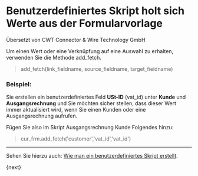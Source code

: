 # Benutzerdefiniertes Skript holt sich Werte aus der Formularvorlage

<span class="text-muted contributed-by">Übersetzt von CWT Connector & Wire Technology GmbH</span> 

Um einen Wert oder eine Verknüpfung auf eine Auswahl zu erhalten, verwenden Sie die Methode add_fetch.

> add_fetch(link_fieldname, source_fieldname, target_fieldname)

### Beispiel:

Sie erstellen ein benutzerdefiniertes Feld **USt-ID** (vat_id) unter **Kunde** und **Ausgangsrechnung** und Sie möchten sicher stellen, dass dieser Wert immer aktualisiert wird, wenn Sie einen Kunden oder eine Ausgangsrechnung aufrufen.

Fügen Sie also im Skript Ausgangsrechnung Kunde Folgendes hinzu:

> cur_frm.add_fetch('customer','vat_id','vat_id')

* * *

Sehen Sie hierzu auch: [Wie man ein benutzerdefiniertes Skript erstellt]({{docs_base_url}}/user/manual/en/customize-erpnext/custom-scripts.html).

{next}
